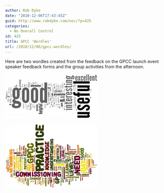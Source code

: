```yaml
---
author: Rob Dyke
date: "2010-12-06T17:43:45Z"
guid: http://www.robdyke.com/noc/?p=425
categories:
  - No Overall Control
id: 425
title: GPCC 'Wordles'
url: /2010/12/06/gpcc-wordles/
---
```

Here are two wordles created from the feedback on the GPCC launch event speaker feedback forms and the group activities from the afternoon.

[<img class="aligncenter size-medium wp-image-423" title="GPCC Speaker feedback" src="/pubfiles/2010/12/GPCC-Speaker-feedback-300x147.jpg" alt="" width="300" height="147" />](/pubfiles/2010/12/GPCC-Speaker-feedback.jpg)

[<img class="aligncenter size-medium wp-image-424" title="GPCC Feedback" src="/pubfiles/2010/12/GPCC-Feedback-300x209.jpg" alt="" width="300" height="209" />](/pubfiles/2010/12/GPCC-Feedback.jpg)
